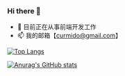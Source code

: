 ### Hi there 👋

- 🔭 目前正在从事前端开发工作
- 📫 我的邮箱【curmido@gmail.com】


[![Top Langs](https://github-readme-stats.vercel.app/api/top-langs/?username=liwei-web&layout=compact)](https://github.com/anuraghazra/github-readme-stats)

[![Anurag's GitHub stats](https://github-readme-stats.vercel.app/api?username=liwei-web&show_icons=true&theme=dracula)](https://github.com/anuraghazra/github-readme-stats)

